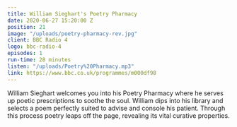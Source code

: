 ```yaml
---
title: William Sieghart's Poetry Pharmacy
date: 2020-06-27 15:20:00 Z
position: 21
image: "/uploads/poetry-pharmacy-rev.jpg"
client: BBC Radio 4
logo: bbc-radio-4
episodes: 1
run-time: 28 minutes
listen: "/uploads/Poetry%20Pharmacy.mp3"
link: https://www.bbc.co.uk/programmes/m000df98
---
```


William Sieghart welcomes you into his Poetry Pharmacy where he serves up poetic prescriptions to soothe the soul. William dips into his library and selects a poem perfectly suited to advise and console his patient. Through this process poetry leaps off the page, revealing its vital curative properties.